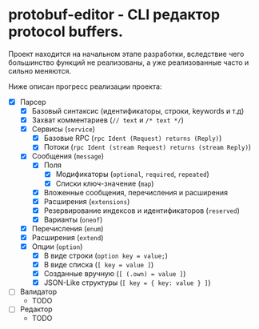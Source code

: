 # protobuf-editor - CLI редактор protocol buffers.

Проект находится на начальном этапе разработки, вследствие чего большинство функций не реализованы, а уже реализованные
часто и сильно меняются.

Ниже описан прогресс реализации проекта:

* [x] Парсер
    - [x] Базовый синтаксис (идентификаторы, строки, keywords и т.д)
    - [x] Захват комментариев (`// text` и `/* text */`)
    - [x] Сервисы (`service`)
      - [x] Базовые RPC (`rpc Ident (Request) returns (Reply)`)
      - [x] Потоки (`rpc Ident (stream Request) returns (stream Reply)`)
    - [x] Сообщения (`message`)
        - [x] Поля
            - [x] Модификаторы (`optional`, `required`, `repeated`)
            - [x] Списки ключ-значение (`map`)
        - [x] Вложенные сообщения, перечисления и расширения
        - [x] Расширения (`extensions`)
        - [x] Резервирование индексов и идентификаторов (`reserved`)
        - [x] Варианты (`oneof`)
    - [x] Перечисления (`enum`)
    - [x] Расширения (`extend`)
    - [x] Опции (`option`)
        - [x] В виде строки (`option key = value;`)
        - [x] В виде списка (`[ key = value ]`)
        - [x] Созданные вручную (`[ (.own) = value ]`)
        - [x] JSON-Like структуры (`[ key = { key: value } ]`)
* [ ] Валидатор
  * TODO
* [ ] Редактор
  * TODO